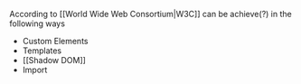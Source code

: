 According to [[World Wide Web Consortium|W3C]] can be achieve(?) in the following ways

* Custom Elements
* Templates
* [[Shadow DOM]]
* Import
